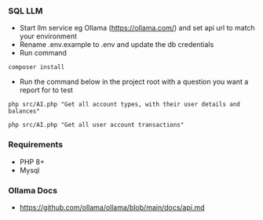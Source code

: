 ### SQL LLM
- Start llm service eg Ollama (https://ollama.com/) and set api url to match your environment 
- Rename .env.example to .env and update the db credentials
- Run command
```
composer install
```
- Run the command below in the project root with a question you want a report for to test
```
php src/AI.php "Get all account types, with their user details and balances"
```

```
php src/AI.php "Get all user account transactions"
```

### Requirements
- PHP 8+
- Mysql

### Ollama Docs
- https://github.com/ollama/ollama/blob/main/docs/api.md
